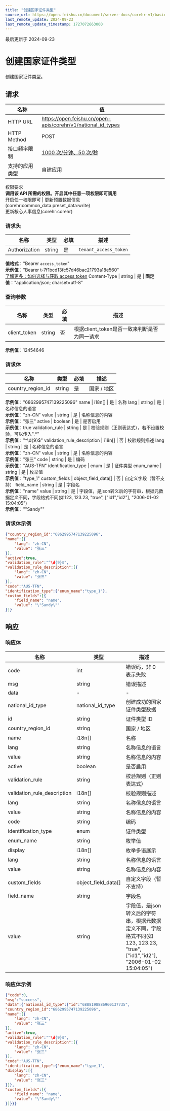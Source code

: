 ```yaml
---
title: "创建国家证件类型"
source_url: https://open.feishu.cn/document/server-docs/corehr-v1/basic-infomation/national_id_type/create
last_remote_update: 2024-09-23
last_remote_update_timestamp: 1727072663000
---
```

最后更新于 2024-09-23

# 创建国家证件类型

创建国家证件类型。

## 请求
名称 | 值
---|---
HTTP URL | https://open.feishu.cn/open-apis/corehr/v1/national_id_types
HTTP Method | POST
接口频率限制 | [1000 次/分钟、50 次/秒](https://open.feishu.cn/document/ukTMukTMukTM/uUzN04SN3QjL1cDN)
支持的应用类型 | 自建应用
权限要求  
            **调用该 API 所需的权限。开启其中任意一项权限即可调用**  
            开启任一权限即可 | 更新预置数据信息(corehr:common_data.preset_data:write)  
            更新核心人事信息(corehr:corehr)

### 请求头

名称 | 类型 | 必填 | 描述
--- | --- | --- | ---
Authorization | string | 是 | `tenant_access_token`  
**值格式**："Bearer `access_token`"  
**示例值**："Bearer t-7f1bcd13fc57d46bac21793a18e560"  
[了解更多：如何选择与获取 access token](https://open.feishu.cn/document/uAjLw4CM/ugTN1YjL4UTN24CO1UjN/trouble-shooting/how-to-choose-which-type-of-token-to-use)
Content-Type | string | 是 | **固定值**："application/json; charset=utf-8"

### 查询参数

名称 | 类型 | 必填 | 描述
--- | --- | --- | ---
client_token | string | 否 | 根据client_token是否一致来判断是否为同一请求  
**示例值**：12454646

### 请求体

名称 | 类型 | 必填 | 描述
--- | --- | --- | ---
country_region_id | string | 是 | 国家 / 地区  
**示例值**："6862995747139225096"
name | i18n\[\] | 是 | 名称
lang | string | 是 | 名称信息的语言  
**示例值**："zh-CN"
value | string | 是 | 名称信息的内容  
**示例值**："张三"
active | boolean | 是 | 是否启用  
**示例值**：true
validation_rule | string | 是 | 校验规则（正则表达式），若不设置校验，可以传入".*"  
**示例值**："^\d{9}$"
validation_rule_description | i18n\[\] | 否 | 校验规则描述
lang | string | 是 | 名称信息的语言  
**示例值**："zh-CN"
value | string | 是 | 名称信息的内容  
**示例值**："张三"
code | string | 是 | 编码  
**示例值**："AUS-TFN"
identification_type | enum | 是 | 证件类型
enum_name | string | 是 | 枚举值  
**示例值**："type_1"
custom_fields | object_field_data\[\] | 否 | 自定义字段（暂不支持）
field_name | string | 是 | 字段名  
**示例值**："name"
value | string | 是 | 字段值，是json转义后的字符串，根据元数据定义不同，字段格式不同(如123, 123.23, "true", [\"id1\",\"id2\"], "2006-01-02 15:04:05")  
**示例值**："\"Sandy\""

### 请求体示例
```json
{"country_region_id":"6862995747139225096",
"name":[{
    "lang": "zh-CN",
    "value": "张三"
}],
"active":true,
"validation_rule":"^\d{9}$",
"validation_rule_description":[{
    "lang": "zh-CN",
    "value": "张三"
}],
"code":"AUS-TFN",
"identification_type":{"enum_name":"type_1"},
"custom_fields":[{
    "field_name": "name",
    "value": "\"Sandy\""
}]}
```

## 响应

### 响应体

名称 | 类型 | 描述
--- | --- | ---
code | int | 错误码，非 0 表示失败
msg | string | 错误描述
data | \- | \-
national_id_type | national_id_type | 创建成功的国家证件类型数据
id | string | 证件类型 ID
country_region_id | string | 国家 / 地区
name | i18n\[\] | 名称
lang | string | 名称信息的语言
value | string | 名称信息的内容
active | boolean | 是否启用
validation_rule | string | 校验规则（正则表达式）
validation_rule_description | i18n\[\] | 校验规则描述
lang | string | 名称信息的语言
value | string | 名称信息的内容
code | string | 编码
identification_type | enum | 证件类型
enum_name | string | 枚举值
display | i18n\[\] | 枚举多语展示
lang | string | 名称信息的语言
value | string | 名称信息的内容
custom_fields | object_field_data\[\] | 自定义字段（暂不支持）
field_name | string | 字段名
value | string | 字段值，是json转义后的字符串，根据元数据定义不同，字段格式不同(如123, 123.23, "true", [\"id1\",\"id2\"], "2006-01-02 15:04:05")

### 响应体示例
```json
{"code":0,
"msg":"success",
"data":{"national_id_type":{"id":"6888198886960137735",
"country_region_id":"6862995747139225096",
"name":[{
    "lang": "zh-CN",
    "value": "张三"
}],
"active":true,
"validation_rule":"^\d{9}$",
"validation_rule_description":[{
    "lang": "zh-CN",
    "value": "张三"
}],
"code":"AUS-TFN",
"identification_type":{"enum_name":"type_1",
"display":[{
    "lang": "zh-CN",
    "value": "张三"
}]},
"custom_fields":[{
    "field_name": "name",
    "value": "\"Sandy\""
}]}}}
```
